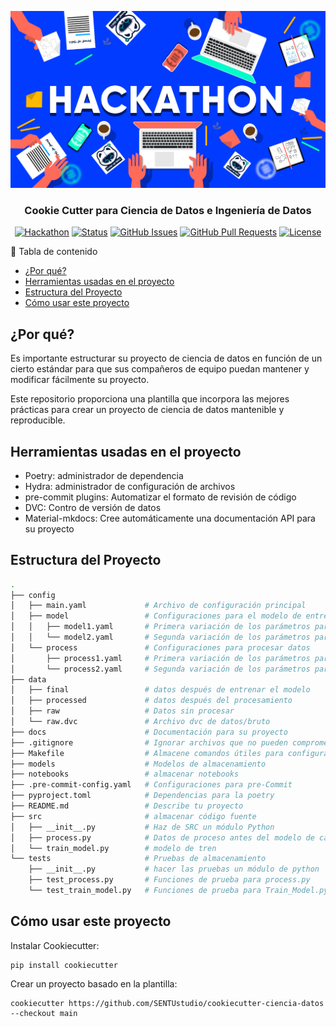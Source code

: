 <p align="center">
  <a href="" rel="noopener">
 <img src="docs/assets/img/fondo.png" alt="Project logo"></a>
</p>
<h3 align="center">Cookie Cutter para Ciencia de Datos e Ingeniería de Datos</h3>

<div align="center">

[![Hackathon](https://img.shields.io/badge/cookie_cutter_ciencia_datos-name-orange.svg)](https://sentustudio.github.io/)
[![Status](https://img.shields.io/badge/status-active-success.svg)]()
[![GitHub Issues](https://img.shields.io/github/issues/SENTUstudio/cookiecutter-ciencia-datos.svg)](https://github.com/SENTUstudio/cookiecutter-ciencia-datos/issues)
[![GitHub Pull Requests](https://img.shields.io/github/issues-pr/SENTUstudio/cookiecutter-ciencia-datos.svg)](https://github.com/SENTUstudio/cookiecutter-ciencia-datos/pulls)
[![License](https://img.shields.io/github/license/SENTUstudio/cookiecutter-ciencia-datos.svg)](LICENSE.md)

</div>

📝 Tabla de contenido

- [¿Por qué?](#por-qué)
- [Herramientas usadas en el proyecto](#herramientas-usadas-en-el-proyecto)
- [Estructura del Proyecto](#estructura-del-proyecto)
- [Cómo usar este proyecto](#cómo-usar-este-proyecto)

## ¿Por qué?

Es importante estructurar su proyecto de ciencia de datos en función de un cierto estándar para que sus compañeros de equipo puedan mantener y modificar fácilmente su proyecto.

Este repositorio proporciona una plantilla que incorpora las mejores prácticas para crear un proyecto de ciencia de datos mantenible y reproducible.


## Herramientas usadas en el proyecto
* Poetry: administrador de dependencia
* Hydra: administrador de configuración de archivos
* pre-commit plugins: Automatizar el formato de revisión de código
* DVC: Contro de versión de datos
* Material-mkdocs: Cree automáticamente una documentación API para su proyecto

## Estructura del Proyecto

```bash
.
├── config
│   ├── main.yaml             # Archivo de configuración principal
│   ├── model                 # Configuraciones para el modelo de entrenamiento
│   │   ├── model1.yaml       # Primera variación de los parámetros para entrenar el modelo
│   │   └── model2.yaml       # Segunda variación de los parámetros para entrenar el modelo
│   └── process               # Configuraciones para procesar datos
│       ├── process1.yaml     # Primera variación de los parámetros para procesar datos
│       └── process2.yaml     # Segunda variación de los parámetros para procesar datos
├── data
│   ├── final                 # datos después de entrenar el modelo
│   ├── processed             # datos después del procesamiento
│   ├── raw                   # Datos sin procesar
│   └── raw.dvc               # Archivo dvc de datos/bruto
├── docs                      # Documentación para su proyecto
├── .gitignore                # Ignorar archivos que no pueden comprometerse con GIT
├── Makefile                  # Almacene comandos útiles para configurar el entorno
├── models                    # Modelos de almacenamiento
├── notebooks                 # almacenar notebooks
├── .pre-commit-config.yaml   # Configuraciones para pre-Commit
├── pyproject.toml            # Dependencias para la poetry
├── README.md                 # Describe tu proyecto
├── src                       # almacenar código fuente
│   ├── __init__.py           # Haz de SRC un módulo Python
│   ├── process.py            # Datos de proceso antes del modelo de capacitación
│   └── train_model.py        # modelo de tren
└── tests                     # Pruebas de almacenamiento
    ├── __init__.py           # hacer las pruebas un módulo de python
    ├── test_process.py       # Funciones de prueba para process.py
    └── test_train_model.py   # Funciones de prueba para Train_Model.py
```

## Cómo usar este proyecto

Instalar Cookiecutter:

```shell
pip install cookiecutter
```

Crear un proyecto basado en la plantilla:

```shell
cookiecutter https://github.com/SENTUstudio/cookiecutter-ciencia-datos --checkout main
```
